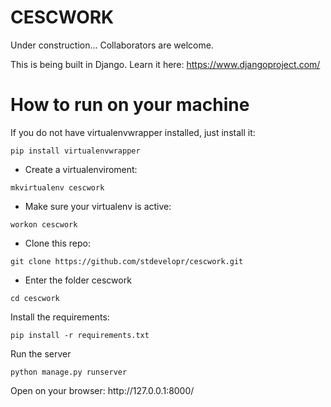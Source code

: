 # CESCWORK
Under construction...
Collaborators are welcome.


This is being built in Django.
Learn it here: https://www.djangoproject.com/


# How to run on your machine

If you do not have virtualenvwrapper installed, just install it:
```
pip install virtualenvwrapper
```
- Create a virtualenviroment:
```
mkvirtualenv cescwork
```

- Make sure your virtualenv is active:
```
workon cescwork
```

- Clone this repo:
```
git clone https://github.com/stdevelopr/cescwork.git
```
- Enter the folder cescwork
```
cd cescwork
```

Install the requirements:
```
pip install -r requirements.txt
````

Run the server
```
python manage.py runserver
```
<p>
Open on your browser:
http://127.0.0.1:8000/
